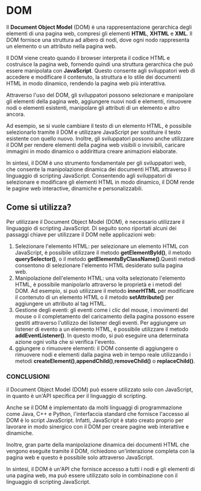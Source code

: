 # DOM

Il **Document Object Model** (DOM) è una rappresentazione gerarchica degli elementi di una pagina web, compresi gli elementi **HTML**, **XHTML** e **XML**. Il DOM fornisce una struttura ad albero di nodi, dove ogni nodo rappresenta un elemento o un attributo nella pagina web.

Il DOM viene creato quando il browser interpreta il codice HTML e costruisce la pagina web, fornendo quindi una struttura gerarchica che può essere manipolata con **JavaScript**. Questo consente agli sviluppatori web di accedere e modificare il contenuto, la struttura e lo stile dei documenti HTML in modo dinamico, rendendo la pagina web più interattiva.

Attraverso l'uso del DOM, gli sviluppatori possono selezionare e manipolare gli elementi della pagina web, aggiungere nuovi nodi e elementi, rimuovere nodi o elementi esistenti, manipolare gli attributi di un elemento e altro ancora.

Ad esempio, se si vuole cambiare il testo di un elemento HTML, è possibile selezionarlo tramite il DOM e utilizzare JavaScript per sostituire il testo esistente con quello nuovo. Inoltre, gli sviluppatori possono anche utilizzare il DOM per rendere elementi della pagina web visibili o invisibili, caricare immagini in modo dinamico o addirittura creare animazioni elaborate.

In sintesi, il DOM è uno strumento fondamentale per gli sviluppatori web, che consente la manipolazione dinamica dei documenti HTML attraverso il linguaggio di scripting JavaScript. Consentendo agli sviluppatori di selezionare e modificare gli elementi HTML in modo dinamico, il DOM rende le pagine web interactive, dinamiche e personalizzabili.

## Come si utilizza?

Per utilizzare il Document Object Model (DOM), è necessario utilizzare il linguaggio di scripting JavaScript. Di seguito sono riportati alcuni dei passaggi chiave per utilizzare il DOM nelle applicazioni web:

1. Selezionare l'elemento HTML: per selezionare un elemento HTML con JavaScript, è possibile utilizzare il metodo **getElementById()**, il metodo **querySelector()**, o il metodo **getElementsByClassName()**.Questi metodi consentono di selezionare l'elemento HTML desiderato sulla pagina web.
2. Manipolazione dell'elemento HTML: una volta selezionato l'elemento HTML, è possibile manipolarlo attraverso le proprietà e i metodi del DOM. Ad esempio, si può utilizzare il metodo **innerHTML** per modificare il contenuto di un elemento HTML o il metodo **setAttribute()** per aggiungere un attributo al tag HTML.
3. Gestione degli eventi: gli eventi come i clic del mouse, i movimenti del mouse o il completamento del caricamento della pagina possono essere gestiti attraverso l'utilizzo dei listener degli eventi. Per aggiungere un listener di evento a un elemento HTML, è possibile utilizzare il metodo **addEventListener()**. In questo modo, si può eseguire una determinata azione ogni volta che si verifica l'evento.
4. ggiungere o rimuovere elementi: il DOM consente di aggiungere o rimuovere nodi e elementi dalla pagina web in tempo reale utilizzando i metodi **createElement()**,**appendChild()**,**removeChild()** o **replaceChild()**.

### CONCLUSIONI

il Document Object Model (DOM) può essere utilizzato solo con JavaScript, in quanto è un'API specifica per il linguaggio di scripting.

Anche se il DOM è implementato da molti linguaggi di programmazione come Java, C++ e Python, l'interfaccia standard che fornisce l'accesso al DOM è lo script JavaScript. Infatti, JavaScript è stato creato proprio per lavorare in modo sinergico con il DOM per creare pagine web interattive e dinamiche.

Inoltre, gran parte della manipolazione dinamica dei documenti HTML che vengono eseguite tramite il DOM, richiedono un'interazione completa con la pagina web e questo è possibile solo attraverso JavaScript.

In sintesi, il DOM è un'API che fornisce accesso a tutti i nodi e gli elementi di una pagina web, ma può essere utilizzato solo in combinazione con il linguaggio di scripting JavaScript.
